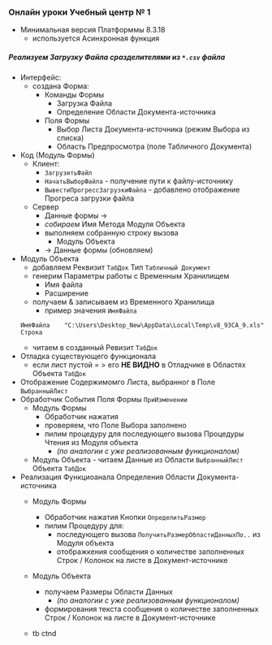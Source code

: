### Онлайн уроки Учебный центр № 1 

- Минимальная версия Платформмы 8.3.18 
    - используется Асинхронная функция
##### Реализуем Загрузку Файла сразделителями из  `*.csv`  файла

- Интерфейс:  
    - создана Форма:
        - Команды  Формы
            - Загрузка Файла
            - Определение Области Документа-источника  
        - Поля Формы
            - Выбор Листа Документа-источника (режим Выбора из списка)
            - Область Предпросмотра (поле Табличного Документа)
- Код (Модуль Формы)
    - Клиент:
        - `ЗагрузитьФайл `
        - `НачатьВыборФайла` - получение пути к файлу-источнику
        - `ВывестиПрогрессЗагрузкиФайла` -  добавлено отображение Прогреса  загрузки файла
    - Сервер 
       - Данные формы  →
       - *собираем*  Имя Метода Модуля  Объекта
       - выполняем собранную строку вызова
            - Модуль Объекта 
       - → Данные формы (обновляем)   
- Модуль Объекта
    - добавляем Реквизит `ТабДок` Тип `Табличный Документ`
    - генерим Параметры работы с Временным Хранилищем
        - Имя файла
        - Расширение  
    - получаем & записываем из Временного Хранилища
        - пример значения `ИмяФайла`
    ```
    ИмяФайла	"C:\Users\Desktop_New\AppData\Local\Temp\v8_93CA_9.xls"	Строка
    ```
    - читаем в созданный Ревизит `ТабДок`
- Отладка существующего функционала 
    - если лист пустой = > его **НЕ ВИДНО** в Отладчике в Областях Объекта `ТабДок`
- Отображение Содержимомго Листа,  выбранног в Поле `ВыбранныйЛист`
- Обработчик События Поля Формы `ПриИзменении` 
    - Модуль Формы
        - Обработчик нажатия 
        - проверяем,  что Поле Выбора заполнено
        - пилим процедуру для последующего вызова Процедуры Чтения из Модуля объекта 
           - *(по аналогии с уже реализованным функционалом)* 
    - Модуль Объекта
            - читаем Данные из Области `ВыбранныйЛист` Объекта `ТабДок`
- Реализация Функциоанала Определения Области Документа-источника 
     - Модуль Формы
        - Обработчик нажатия Кнопки `ОпределитьРазмер`
        - пилим Процедуру для:
            - последующего вызова `ПолучитьРазмерОбластиДанныхПо..` из Модуля объекта 
            - отображкения сообщения о количестве заполненных Строк / Колонок на листе в Документ-источнике
    - Модуль Объекта
        - получаем Размеры Области Данных  
            - *(по аналогии с уже реализованным функционалом)* 
        - формирования текста сообщения о количестве заполненных Строк / Колонок на листе в Документ-источнике     


    - tb ctnd
